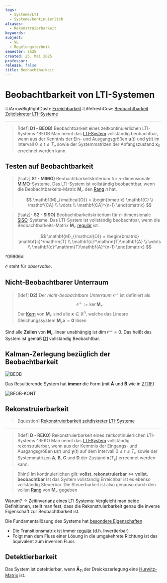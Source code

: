 ```yaml
---
tags:
  - Systeme/LTI
  - Systeme/Kontinuierlich
aliases:
  - Rekonstruierbarkeit
keywords: 
subject:
  - VL
  - Regelungstechnik
semester: SS25
created: 25. Mai 2025
professor: 
release: false
title: Beobachtbarkeit
---
```


# Beobachtbarkeit von LTI-Systemen

:LiArrowBigRightDash: [Erreichbarkeit](Erreichbarkeit.md) 
:LiRefreshCcw: [Beobachtbarkeit Zeitdiskreter LTI-Systeme](Zeitdiskrete%20Beobachtbarkeit.md)

---

> [!def] **D1 - BEOB)** Beobachtbarkeit eines zeitkontinuierlichen LTI-Systems ^BEOB
> Man nennt das [LTI-System](Kontinuierlicher%20LTI-Zustandsraum.md#^LTI-MIMO) vollständig beobachtbar, wenn aus der Kenntnis der Ein- und Ausgangsgrößen $\mathbf{u}(t)$ und $\mathbf{y}(t)$ im Intervall $0 \leq t \leq T_{e}$ sowie der Systemmatrizen der Anfangszustand $\mathbf{x}_{0}$ errechnet werden kann.

## Testen auf Beobachtbarkeit

> [!satz] **S1 - MIMO)** Beobachtbarkeitskriterium für $n$-dimensionale [MIMO](Kontinuierlicher%20LTI-Zustandsraum.md#^LTI-MIMO)-Systeme.
> Das LTI-System ist vollständig beobachtbar, wenn die Beobachtbarkeits-Matrix $\mathbf{M}_{\mathcal{O}}$ den [Rang](../Mathematik/Algebra/Rang%20einer%20Matrix.md) $n$ hat.
>
> $$
> \mathbf{M}_{\mathcal{O}} = \begin{bmatrix}
> \mathbf{C} \\ \mathbf{CA} \\ \vdots \\ \mathbf{CA}^{n-1}
> \end{bmatrix}
> $$

> [!satz]- **S2 - SISO)** Beobachtbarkeitskriterium für $n$-dimensionale [SISO](Kontinuierlicher%20LTI-Zustandsraum.md#^LTI-SISO)-Systeme.
> Das LTI-System ist vollständig beobachtbar, wenn die Beobachtbarkeits-Matrix $\mathbf{M}_{\mathcal{O}}$ [regulär](../Mathematik/Algebra/Reguläre%20Matrizen.md) ist.
>
> $$
> \mathbf{M}_{\mathcal{O}} = \begin{bmatrix}
> \mathbf{c}^\mathrm{T} \\ \mathbf{c}^\mathrm{T}\mathbf{A} \\ \vdots \\ \mathbf{c}^\mathrm{T}\mathbf{A}^{n-1}
> \end{bmatrix}
> $$

^09806d

$\mathcal{O}$ steht für *observable*. 

## Nicht-Beobachtbarer Unterraum

> [!def] **D2)** Der *nicht-beobachtbare Unterraum* $\mathcal{O}^{\perp}$ ist definiert als
> $$ \mathcal{O}^{\perp} := \ker \mathbf{M}_{\mathcal{O}} $$
> Der [Kern](../Mathematik/Algebra/Lineare%20Abbildungen.md#^KERN) von $\mathbf{M}_{\mathcal{O}}$ sind alle $\mathbf{x} \in \mathbb{R}^n$, welche das Lineare Gleichungssystem $\mathbf{M}_{\mathcal{O}}\mathbf{x}=\mathbf{0}$ lösen

Sind alle **Zeilen** von $\mathbf{M}_{\mathcal{O}}$ linear unabhängig ist $\dim\mathcal{O}^{\perp} = 0$. Das heißt das System ist gemäß [D1](#^BEOB) vollständig Beobachtbar.

## Kalman-Zerlegung bezüglich der Beobachtbarkeit

![BEOB](Kalman-Zerlegung.md#^BEOB)

Das Resultierende System hat **immer** die Form (mit $\mathbf{\bar{A}}$ und $\mathbf{\bar{B}}$ wie in [ZTRF](Zustandstransformation.md#^ZTRF))

![BEOB-KONT](Kalman-Zerlegung.md#^BEOB-KONT)

## Rekonstruierbarkeit

> [!question] [Rekonstruierbarkeit zeitdiskreter LTI-Systeme](Zeitdiskrete%20Beobachtbarkeit.md#Rekonstruierbarkeit)

---

> [!def] **D - REKO)** Rekonstruierbarkeit eines zeitkontinuierlichen LTI-Systems ^REKO
>Man nennt das [LTI-System](Kontinuierlicher%20LTI-Zustandsraum.md#^LTI-MIMO) vollständig rekonstruierbar, wenn aus der Kenntnis der Eingangs- und Ausgangsgrößen $\mathbf{u}(t)$ und $\mathbf{y}(t)$ auf dem Intervall $0\leq t \leq T_{e}$ sowie der Systemmatrizen $\mathbf{A}$, $\mathbf{B}$, $\mathbf{C}$ und $\mathbf{D}$ der Zustand $\mathbf{x}(T_{e})$ errechnet werden kann. 

> [!hint] Im kontinuierlichen gilt: **vollst. rekonstruierbar** $\iff$ **vollst. beobachtbar**
> Ist das System vollständig Erreichbar ist es ebenso vollständig Steuerbar. Die Steuerbarkeit ist also genauso durch den vollen [Rang](../Mathematik/Algebra/Rang%20einer%20Matrix.md) von $\mathbf{M}_{\mathcal{O}}$ gegeben

Warum? $\to$ Zeitinvarianz eines LTI Systems: Vergleicht man beide Definitionen, stellt man fest, dass die Rekonstruierbarkeit genau die inverse Eigenschaft zur Beobachtbarkeit ist. 

Die Fundamentallösung des Systems hat [besondere Eigenschaften](../Mathematik/Analysis/Fundamentalmatrix.md#^TRSM-Eigenschaften)

- Die Transitionsmatrix ist immer [regulär](../Mathematik/Algebra/Reguläre%20Matrizen.md) (d.h. Invertierbar)
- Folgt man dem Fluss einer Lösung in die umgekehrete Richtung ist das äquivalent zum inversen Fluss 

## Detektierbarkeit

Das System ist detektierbar, wenn $\mathbf{\bar{A}}_{11}$ der Dreickszerlegung eine [Hurwitz-Matrix](../Mathematik/Analysis/Hurwitz-Matrix.md) ist.